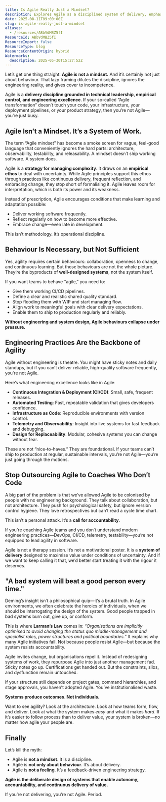 ```yaml
---
title: Is Agile Really Just a Mindset?
description: Explores Agile as a disciplined system of delivery, emphasizing engineering excellence, CI/CD, observability, and system design over mindset or behaviour alone.
date: 2025-08-11T09:00:00Z
slug: is-agile-really-just-a-mindset
aliases:
  - /resources/ABbVdMBZ5fI
ResourceId: ABbVdMBZ5fI
ResourceImport: false
ResourceType: blog
ResourceContentOrigin: hybrid
Watermarks:
  description: 2025-05-30T15:27:52Z
---
```


Let’s get one thing straight: **Agile is not a mindset.** And it’s certainly not just about behaviour. That lazy framing dilutes the discipline, ignores the engineering reality, and gives cover to incompetence.

Agile is a **delivery discipline grounded in technical leadership, empirical control, and engineering excellence**. If your so-called “Agile transformation” doesn’t touch your code, your infrastructure, your deployment pipelines, or your product strategy, then you’re not Agile—you’re just busy.

## Agile Isn’t a Mindset. It’s a System of Work.

The term “Agile mindset” has become a smoke screen for vague, feel-good language that conveniently ignores the hard parts: architecture, observability, testability, and releasability. A mindset doesn’t ship working software. A system does.

Agile is a **strategy for managing complexity**. It draws on an **empirical ethos** to deal with uncertainty. While Agile principles support this ethos through practices like continuous delivery, frequent reflection, and embracing change, they stop short of formalising it. Agile leaves room for interpretation, which is both its power and its weakness.

Instead of prescription, Agile encourages conditions that make learning and adaptation possible:

- Deliver working software frequently.
- Reflect regularly on how to become more effective.
- Embrace change—even late in development.

This isn’t methodology. It’s operational discipline.

## Behaviour Is Necessary, but Not Sufficient

Yes, agility requires certain behaviours: collaboration, openness to change, and continuous learning. But those behaviours are not the whole picture. They’re the byproducts of **well-designed systems**, not the system itself.

If you want teams to behave “agile,” you need to:

- Give them working CI/CD pipelines.
- Define a clear and realistic shared quality standard.
- Stop flooding them with WIP and start managing flow.
- Align work to meaningful goals with clear delivery expectations.
- Enable them to ship to production regularly and reliably.

**Without engineering and system design, Agile behaviours collapse under pressure.**

## Engineering Practices Are the Backbone of Agility

Agile without engineering is theatre. You might have sticky notes and daily standups, but if you can’t deliver reliable, high-quality software frequently, you're not Agile.

Here’s what engineering excellence looks like in Agile:

- **Continuous Integration & Deployment (CI/CD)**: Small, safe, frequent releases.
- **Automated Testing**: Fast, repeatable validation that gives developers confidence.
- **Infrastructure as Code**: Reproducible environments with version control.
- **Telemetry and Observability**: Insight into live systems for fast feedback and debugging.
- **Design for Replaceability**: Modular, cohesive systems you can change without fear.

These are not “nice-to-haves.” They are foundational. If your teams can’t ship to production at regular, sustainable intervals, you’re not Agile—you’re just going through the motions.

## Stop Outsourcing Agile to Coaches Who Don’t Code

A big part of the problem is that we’ve allowed Agile to be colonised by people with no engineering background. They talk about collaboration, but not architecture. They push for psychological safety, but ignore version control hygiene. They love retrospectives but can’t read a cycle time chart.

This isn’t a personal attack. It’s a **call for accountability**.

If you're coaching Agile teams and you don’t understand modern engineering practices—DevOps, CI/CD, telemetry, testability—you’re not equipped to lead agility in software.

Agile is not a therapy session. It’s not a motivational poster. It is a **system of delivery** designed to maximise value under conditions of uncertainty. And if we want to keep calling it that, we’d better start treating it with the rigour it deserves.

## "A bad system will beat a good person every time."

Deming’s insight isn’t a philosophical quip—it’s a brutal truth. In Agile environments, we often celebrate the heroics of individuals, when we should be interrogating the design of the system. Good people trapped in bad systems burn out, give up, or conform.

This is where **Larman’s Law** comes in: _“Organisations are implicitly optimised to avoid changing the status quo middle-management and specialist roles, power structures and political boundaries.”_ It explains why many Agile initiatives fail. Not because people resist Agile—but because the system resists accountability.

Agile invites change, but organisations repel it. Instead of redesigning systems of work, they repurpose Agile into just another management fad. Sticky notes go up. Certifications get handed out. But the constraints, silos, and dysfunction remain untouched.

If your structure still depends on project gates, command hierarchies, and stage approvals, you haven’t adopted Agile. You’ve institutionalised waste.

**Systems produce outcomes. Not individuals.**

Want to see agility? Look at the architecture. Look at how teams form, flow, and deliver. Look at what the system makes _easy_ and what it makes _hard_. If it’s easier to follow process than to deliver value, your system is broken—no matter how agile your people are.

## Finally

Let’s kill the myth:

- Agile is **not a mindset**. It is a discipline.
- Agile is **not only about behaviour**. It’s about delivery.
- Agile is **not a feeling**. It’s a feedback-driven engineering strategy.

**Agile is the deliberate design of systems that enable autonomy, accountability, and continuous delivery of value.**

If you’re not delivering, you’re not Agile. Period.
